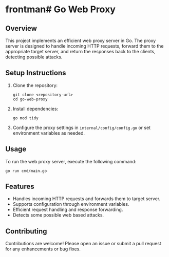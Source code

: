 # frontman# Go Web Proxy

## Overview
This project implements an efficient web proxy server in Go. The proxy server is designed to handle incoming HTTP requests, forward them to the appropriate target server, and return the responses back to the clients, detecting possible attacks.

## Setup Instructions
1. Clone the repository:
   ```
   git clone <repository-url>
   cd go-web-proxy
   ```

2. Install dependencies:
   ```
   go mod tidy
   ```

3. Configure the proxy settings in `internal/config/config.go` or set environment variables as needed.

## Usage
To run the web proxy server, execute the following command:
```
go run cmd/main.go
```

## Features
- Handles incoming HTTP requests and forwards them to target server.
- Supports configuration through environment variables.
- Efficient request handling and response forwarding.
- Detects some possible web based attacks.

## Contributing
Contributions are welcome! Please open an issue or submit a pull request for any enhancements or bug fixes.